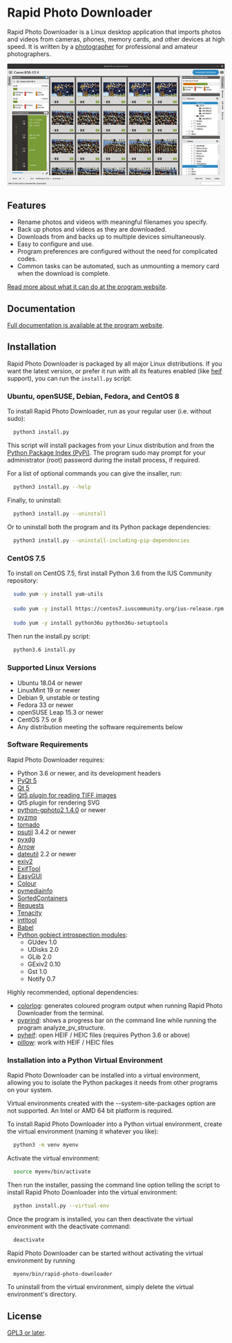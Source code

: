 
# Rapid Photo Downloader

Rapid Photo Downloader is a Linux desktop application that imports photos and videos from cameras, phones, memory cards, and other devices at high speed.
It is written by a [photographer](https://damonlynch.net) for professional and amateur photographers.

![Main window screenshot](.github/mainwindow.png)
 



## Features

 - Rename photos and videos with meaningful filenames you specify.
 - Back up photos and videos as they are downloaded.
 - Downloads from and backs up to multiple devices simultaneously.
 - Easy to configure and use.
 - Program preferences are configured without the need for complicated codes.
 - Common tasks can be automated, such as unmounting a memory card when the download is complete.

[Read more about what it can do at the program website](https://damonlynch.net/rapid/features.html).

  
## Documentation

[Full documentation is available at the program website](https://damonlynch.net/rapid/documentation/).

  
## Installation

Rapid Photo Downloader is packaged by all major Linux distributions. 
If you want the latest version, or prefer it run with all its features enabled 
(like [heif](https://en.wikipedia.org/wiki/High_Efficiency_Image_File_Format) support), 
you can run the `install.py` script:

### Ubuntu, openSUSE, Debian, Fedora, and CentOS 8

To install Rapid Photo Downloader, run as your regular user (i.e. without sudo):

```bash
  python3 install.py
```

This script will install packages from your Linux distribution and from the [Python Package Index (PyPi)](https://pypi.org/).
The program sudo may prompt for your administrator (root) password during the install process, if required.

For a list of optional commands you can give the insaller, run:

```bash
  python3 install.py --help
```

Finally, to uninstall:

```bash
  python3 install.py --uninstall
```

Or to uninstall both the program and its Python package dependencies:

```bash
  python3 install.py --uninstall-including-pip-dependencies
```

### CentOS 7.5

To install on CentOS 7.5, first install Python 3.6 from the IUS Community repository:

```bash
  sudo yum -y install yum-utils

  sudo yum -y install https://centos7.iuscommunity.org/ius-release.rpm

  sudo yum -y install python36u python36u-setuptools
```

Then run the install.py script:
```bash
  python3.6 install.py
```

### Supported Linux Versions

 - Ubuntu 18.04 or newer
 - LinuxMint 19 or newer
 - Debian 9, unstable or testing
 - Fedora 33 or newer
 - openSUSE Leap 15.3 or newer
 - CentOS 7.5 or 8
 - Any distribution meeting the software requirements below

### Software Requirements

Rapid Photo Downloader requires:

 - Python 3.6 or newer, and its development headers
 - [PyQt 5](https://riverbankcomputing.com/software/pyqt/intro)
 - [Qt 5](https://www.qt.io/)
 - [Qt5 plugin for reading TIFF images](http://doc.qt.io/qt-5/qtimageformats-index.html)
 - Qt5 plugin for rendering SVG   
 - [python-gphoto2 1.4.0](https://github.com/jim-easterbrook/python-gphoto2) or newer
 - [pyzmq](https://github.com/zeromq/pyzmq)
 - [tornado](http://www.tornadoweb.org/)
 - [psutil](https://github.com/giampaolo/psutil) 3.4.2 or newer
 - [pyxdg](https://www.freedesktop.org/wiki/Software/pyxdg/)
 - [Arrow](https://github.com/crsmithdev/arrow)
 - [dateutil](https://labix.org/python-dateutil) 2.2 or newer
 - [exiv2](http://www.exiv2.org/)
 - [ExifTool](http://www.sno.phy.queensu.ca/~phil/exiftool/)
 - [EasyGUI](https://github.com/robertlugg/easygui)  
 - [Colour](https://github.com/vaab/colour)
 - [pymediainfo](https://github.com/sbraz/pymediainfo)
 - [SortedContainers](http://www.grantjenks.com/docs/sortedcontainers/)
 - [Requests](http://docs.python-requests.org/)
 - [Tenacity](https://github.com/jd/tenacity)
 - [intltool](https://freedesktop.org/wiki/Software/intltool/)
 - [Babel](http://babel.pocoo.org/en/latest/)
 - [Python gobject introspection modules](https://wiki.gnome.org/action/show/Projects/PyGObject):
    - GUdev 1.0
    - UDisks 2.0
    - GLib 2.0
    - GExiv2 0.10
    - Gst 1.0
    - Notify 0.7
        
Highly recommended, optional dependencies:
 - [colorlog](https://github.com/borntyping/python-colorlog): generates coloured program output when running Rapid Photo Downloader from the terminal.
 - [pyprind](https://github.com/rasbt/pyprind): shows a progress bar on the command line while running the program analyze_pv_structure.
 - [pyheif](https://github.com/david-poirier-csn/pyheif): open HEIF / HEIC files (requires Python 3.6 or above)
 - [pillow](https://github.com/python-pillow/Pillow): work with HEIF / HEIC files


### Installation into a Python Virtual Environment

Rapid Photo Downloader can be installed into a virtual environment,
allowing you to isolate the Python packages it needs from other programs
on your system.

Virtual environments created with the \--system-site-packages option are
not supported. An Intel or AMD 64 bit platform is required.

To install Rapid Photo Downloader into a Python virtual environment,
create the virtual environment (naming it whatever you like):

```bash
  python3 -m venv myenv
```

Activate the virtual environment:

```bash
  source myenv/bin/activate
```

Then run the installer, passing the command line option telling the
script to install Rapid Photo Downloader into the virtual environment:

```bash
  python install.py --virtual-env
```

Once the program is installed, you can then deactivate the virtual
environment with the deactivate command:

```bash
  deactivate
```

Rapid Photo Downloader can be started without activating the virtual
environment by running

```bash
  myenv/bin/rapid-photo-downloader
```

To uninstall from the virtual environment, simply delete the virtual
environment\'s directory.




## License

[GPL3 or later](https://choosealicense.com/licenses/gpl-3.0/).

  